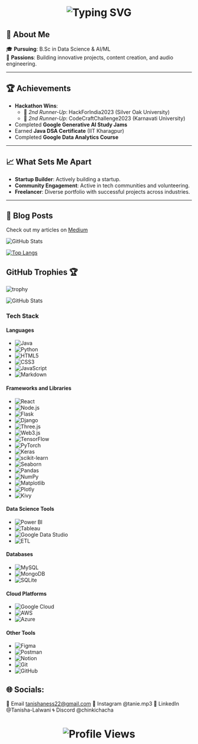 <h1 align="center">
  <img src="https://readme-typing-svg.demolab.com?font=Fira+Code&pause=1000&color=F7C404&center=true&vCenter=true&width=435&lines=Hi+I+am+Tanisha%2C+let%27s+connect!" alt="Typing SVG" />
</h1>


## 💫 About Me

🎓 **Pursuing**: B.Sc in Data Science & AI/ML  
🚀 **Passions**: Building innovative projects, content creation, and audio engineering.  

---

## 🏆 Achievements
- **Hackathon Wins**:  
  - 🥉 *2nd Runner-Up*: HackForIndia2023 (Silver Oak University)  
  - 🥉 *2nd Runner-Up*: CodeCraftChallenge2023 (Karnavati University)  
- Completed **Google Generative AI Study Jams**  
- Earned **Java DSA Certificate** (IIT Kharagpur)  
- Completed **Google Data Analytics Course**  

---

## 📈 What Sets Me Apart
- **Startup Builder**: Actively building a startup.  
- **Community Engagement**: Active in tech communities and volunteering.  
- **Freelancer**: Diverse portfolio with successful projects across industries.  

---


## 📜 Blog Posts
Check out my articles on [Medium](https://medium.com/@tanishaness)
<br>


![GitHub Stats](https://github-readme-stats.vercel.app/api?username=tanishaness&show_icons=true&theme=radical&cache_seconds=3600)

[![Top Langs](https://github-readme-stats.vercel.app/api/top-langs/?username=tanishaness&layout=compact&cache_seconds=3600)](https://github.com/anuraghazra/github-readme-stats)

## GitHub Trophies 🏆
![trophy](https://github-profile-trophy.vercel.app/?username=tanishaness&theme=onedark&cache_seconds=3600)

![GitHub Stats](https://github-readme-stats.vercel.app/api?username=tanishaness&show_icons=true&theme=radical&hide_title=true)


### **Tech Stack**

#### **Languages**
- ![Java](https://img.shields.io/badge/Java-%23ED8B00.svg?style=for-the-badge&logo=openjdk&logoColor=white)
- ![Python](https://img.shields.io/badge/Python-%2314354C.svg?style=for-the-badge&logo=python&logoColor=white)
- ![HTML5](https://img.shields.io/badge/HTML5-%23E34F26.svg?style=for-the-badge&logo=html5&logoColor=white)
- ![CSS3](https://img.shields.io/badge/CSS3-%231572B6.svg?style=for-the-badge&logo=css3&logoColor=white)
- ![JavaScript](https://img.shields.io/badge/JavaScript-%23F7DF1E.svg?style=for-the-badge&logo=javascript&logoColor=black)
- ![Markdown](https://img.shields.io/badge/Markdown-%23000000.svg?style=for-the-badge&logo=markdown&logoColor=white)

#### **Frameworks and Libraries**
- ![React](https://img.shields.io/badge/React-%2320232A.svg?style=for-the-badge&logo=react&logoColor=%2361DAFB)
- ![Node.js](https://img.shields.io/badge/Node.js-%23339933.svg?style=for-the-badge&logo=node.js&logoColor=white)
- ![Flask](https://img.shields.io/badge/Flask-%23000000.svg?style=for-the-badge&logo=flask&logoColor=white)
- ![Django](https://img.shields.io/badge/Django-%23092E20.svg?style=for-the-badge&logo=django&logoColor=white)
- ![Three.js](https://img.shields.io/badge/Three.js-%23000000.svg?style=for-the-badge&logo=three.js&logoColor=white)
- ![Web3.js](https://img.shields.io/badge/Web3.js-%230072C6.svg?style=for-the-badge&logoColor=white)
- ![TensorFlow](https://img.shields.io/badge/TensorFlow-%23FF6F00.svg?style=for-the-badge&logo=tensorflow&logoColor=white)
- ![PyTorch](https://img.shields.io/badge/PyTorch-%23EE4C2C.svg?style=for-the-badge&logo=pytorch&logoColor=white)
- ![Keras](https://img.shields.io/badge/Keras-%23D00000.svg?style=for-the-badge&logo=keras&logoColor=white)
- ![scikit-learn](https://img.shields.io/badge/scikit--learn-%23F7931E.svg?style=for-the-badge&logo=scikit-learn&logoColor=white)
- ![Seaborn](https://img.shields.io/badge/Seaborn-%23644AC6.svg?style=for-the-badge&logoColor=white)
- ![Pandas](https://img.shields.io/badge/Pandas-%23150458.svg?style=for-the-badge&logo=pandas&logoColor=white)
- ![NumPy](https://img.shields.io/badge/NumPy-%23013243.svg?style=for-the-badge&logo=numpy&logoColor=white)
- ![Matplotlib](https://img.shields.io/badge/Matplotlib-%23137183.svg?style=for-the-badge&logo=matplotlib&logoColor=white)
- ![Plotly](https://img.shields.io/badge/Plotly-%231E88E5.svg?style=for-the-badge&logo=plotly&logoColor=white)
- ![Kivy](https://img.shields.io/badge/Kivy-%23000000.svg?style=for-the-badge&logo=kivy&logoColor=white)

#### **Data Science Tools**
- ![Power BI](https://img.shields.io/badge/Power%20BI-%23F2C811.svg?style=for-the-badge&logo=powerbi&logoColor=black)
- ![Tableau](https://img.shields.io/badge/Tableau-%23E97627.svg?style=for-the-badge&logo=tableau&logoColor=white)
- ![Google Data Studio](https://img.shields.io/badge/Google%20Data%20Studio-%234285F4.svg?style=for-the-badge&logo=google%20data%20studio&logoColor=white)
- ![ETL](https://img.shields.io/badge/ETL-%230072C6.svg?style=for-the-badge&logoColor=white)

#### **Databases**
- ![MySQL](https://img.shields.io/badge/MySQL-%234479A1.svg?style=for-the-badge&logo=mysql&logoColor=white)
- ![MongoDB](https://img.shields.io/badge/MongoDB-%2347A248.svg?style=for-the-badge&logo=mongodb&logoColor=white)
- ![SQLite](https://img.shields.io/badge/SQLite-%23003B57.svg?style=for-the-badge&logo=sqlite&logoColor=white)

#### **Cloud Platforms**
- ![Google Cloud](https://img.shields.io/badge/Google%20Cloud-%234285F4.svg?style=for-the-badge&logo=google-cloud&logoColor=white)
- ![AWS](https://img.shields.io/badge/Amazon%20AWS-%23232F3E.svg?style=for-the-badge&logo=amazon-aws&logoColor=white)
- ![Azure](https://img.shields.io/badge/Azure-%230072C6.svg?style=for-the-badge&logo=microsoft-azure&logoColor=white)

#### **Other Tools**
- ![Figma](https://img.shields.io/badge/Figma-%23F24E1E.svg?style=for-the-badge&logo=figma&logoColor=white)
- ![Postman](https://img.shields.io/badge/Postman-%23FF6C37.svg?style=for-the-badge&logo=postman&logoColor=white)
- ![Notion](https://img.shields.io/badge/Notion-%23000000.svg?style=for-the-badge&logo=notion&logoColor=white)
- ![Git](https://img.shields.io/badge/Git-%23F05032.svg?style=for-the-badge&logo=git&logoColor=white)
- ![GitHub](https://img.shields.io/badge/GitHub-%23181717.svg?style=for-the-badge&logo=github&logoColor=white)



## 🌐 Socials:
📧 Email	tanishaness22@gmail.com
📸 Instagram	@tanie.mp3
💼 LinkedIn	@Tanisha-Lalwani
🌀 Discord	@chinkichacha


<h1 align="center">
  <img src="https://komarev.com/ghpvc/?username=tanishaness&label=Profile+Views&color=0e75b6&style=flat" alt="Profile Views" />
</h1>
